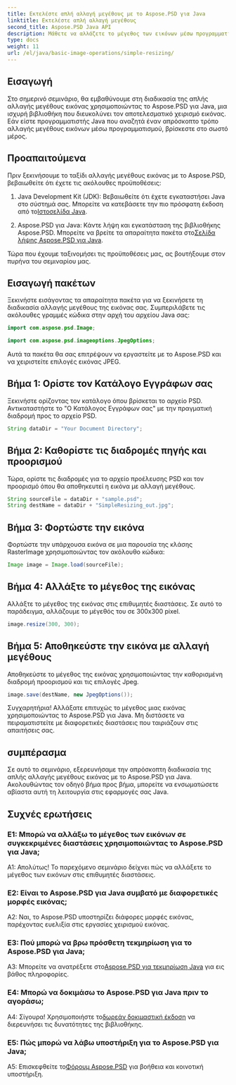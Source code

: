 ```yaml
---
title: Εκτελέστε απλή αλλαγή μεγέθους με το Aspose.PSD για Java
linktitle: Εκτελέστε απλή αλλαγή μεγέθους
second_title: Aspose.PSD Java API
description: Μάθετε να αλλάζετε το μέγεθος των εικόνων μέσω προγραμματισμού με το Aspose.PSD για Java. Ακολουθήστε τον βήμα προς βήμα οδηγό μας για αποτελεσματικό χειρισμό εικόνας.
type: docs
weight: 11
url: /el/java/basic-image-operations/simple-resizing/
---
```

## Εισαγωγή

Στο σημερινό σεμινάριο, θα εμβαθύνουμε στη διαδικασία της απλής αλλαγής μεγέθους εικόνας χρησιμοποιώντας το Aspose.PSD για Java, μια ισχυρή βιβλιοθήκη που διευκολύνει τον αποτελεσματικό χειρισμό εικόνας. Εάν είστε προγραμματιστής Java που αναζητά έναν απρόσκοπτο τρόπο αλλαγής μεγέθους εικόνων μέσω προγραμματισμού, βρίσκεστε στο σωστό μέρος.

## Προαπαιτούμενα

Πριν ξεκινήσουμε το ταξίδι αλλαγής μεγέθους εικόνας με το Aspose.PSD, βεβαιωθείτε ότι έχετε τις ακόλουθες προϋποθέσεις:

1. Java Development Kit (JDK): Βεβαιωθείτε ότι έχετε εγκαταστήσει Java στο σύστημά σας. Μπορείτε να κατεβάσετε την πιο πρόσφατη έκδοση από το[Ιστοσελίδα Java](https://www.oracle.com/java/).

2.  Aspose.PSD για Java: Κάντε λήψη και εγκατάσταση της βιβλιοθήκης Aspose.PSD. Μπορείτε να βρείτε τα απαραίτητα πακέτα στο[Σελίδα λήψης Aspose.PSD για Java](https://releases.aspose.com/psd/java/).

Τώρα που έχουμε ταξινομήσει τις προϋποθέσεις μας, ας βουτήξουμε στον πυρήνα του σεμιναρίου μας.

## Εισαγωγή πακέτων

Ξεκινήστε εισάγοντας τα απαραίτητα πακέτα για να ξεκινήσετε τη διαδικασία αλλαγής μεγέθους της εικόνας σας. Συμπεριλάβετε τις ακόλουθες γραμμές κώδικα στην αρχή του αρχείου Java σας:

```java
import com.aspose.psd.Image;

import com.aspose.psd.imageoptions.JpegOptions;
```

Αυτά τα πακέτα θα σας επιτρέψουν να εργαστείτε με το Aspose.PSD και να χειριστείτε επιλογές εικόνας JPEG.

## Βήμα 1: Ορίστε τον Κατάλογο Εγγράφων σας

Ξεκινήστε ορίζοντας τον κατάλογο όπου βρίσκεται το αρχείο PSD. Αντικαταστήστε το "Ο Κατάλογος Εγγράφων σας" με την πραγματική διαδρομή προς το αρχείο PSD.

```java
String dataDir = "Your Document Directory";
```

## Βήμα 2: Καθορίστε τις διαδρομές πηγής και προορισμού

Τώρα, ορίστε τις διαδρομές για το αρχείο προέλευσης PSD και τον προορισμό όπου θα αποθηκευτεί η εικόνα με αλλαγή μεγέθους.

```java
String sourceFile = dataDir + "sample.psd";
String destName = dataDir + "SimpleResizing_out.jpg";
```

## Βήμα 3: Φορτώστε την εικόνα

Φορτώστε την υπάρχουσα εικόνα σε μια παρουσία της κλάσης RasterImage χρησιμοποιώντας τον ακόλουθο κώδικα:

```java
Image image = Image.load(sourceFile);
```

## Βήμα 4: Αλλάξτε το μέγεθος της εικόνας

Αλλάξτε το μέγεθος της εικόνας στις επιθυμητές διαστάσεις. Σε αυτό το παράδειγμα, αλλάζουμε το μέγεθός του σε 300x300 pixel.

```java
image.resize(300, 300);
```

## Βήμα 5: Αποθηκεύστε την εικόνα με αλλαγή μεγέθους

Αποθηκεύστε το μέγεθος της εικόνας χρησιμοποιώντας την καθορισμένη διαδρομή προορισμού και τις επιλογές Jpeg.

```java
image.save(destName, new JpegOptions());
```

Συγχαρητήρια! Αλλάξατε επιτυχώς το μέγεθος μιας εικόνας χρησιμοποιώντας το Aspose.PSD για Java. Μη διστάσετε να πειραματιστείτε με διαφορετικές διαστάσεις που ταιριάζουν στις απαιτήσεις σας.

## συμπέρασμα

Σε αυτό το σεμινάριο, εξερευνήσαμε την απρόσκοπτη διαδικασία της απλής αλλαγής μεγέθους εικόνας με το Aspose.PSD για Java. Ακολουθώντας τον οδηγό βήμα προς βήμα, μπορείτε να ενσωματώσετε αβίαστα αυτή τη λειτουργία στις εφαρμογές σας Java.

## Συχνές ερωτήσεις

### Ε1: Μπορώ να αλλάξω το μέγεθος των εικόνων σε συγκεκριμένες διαστάσεις χρησιμοποιώντας το Aspose.PSD για Java;

Α1: Απολύτως! Το παρεχόμενο σεμινάριο δείχνει πώς να αλλάξετε το μέγεθος των εικόνων στις επιθυμητές διαστάσεις.

### Ε2: Είναι το Aspose.PSD για Java συμβατό με διαφορετικές μορφές εικόνας;

A2: Ναι, το Aspose.PSD υποστηρίζει διάφορες μορφές εικόνας, παρέχοντας ευελιξία στις εργασίες χειρισμού εικόνας.

### Ε3: Πού μπορώ να βρω πρόσθετη τεκμηρίωση για το Aspose.PSD για Java;

 A3: Μπορείτε να ανατρέξετε στο[Aspose.PSD για τεκμηρίωση Java](https://reference.aspose.com/psd/java/) για εις βάθος πληροφορίες.

### Ε4: Μπορώ να δοκιμάσω το Aspose.PSD για Java πριν το αγοράσω;

 Α4: Σίγουρα! Χρησιμοποιήστε το[δωρεάν δοκιμαστική έκδοση](https://releases.aspose.com/) να διερευνήσει τις δυνατότητες της βιβλιοθήκης.

### Ε5: Πώς μπορώ να λάβω υποστήριξη για το Aspose.PSD για Java;

 A5: Επισκεφθείτε το[Φόρουμ Aspose.PSD](https://forum.aspose.com/c/psd/34) για βοήθεια και κοινοτική υποστήριξη.